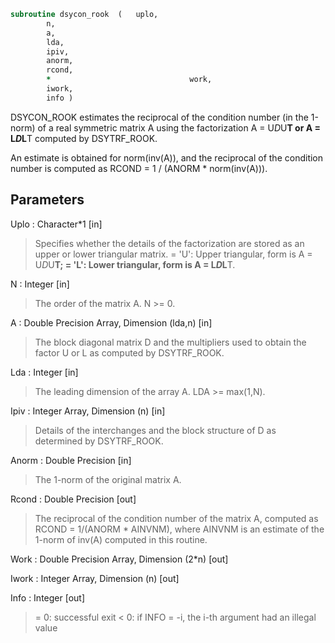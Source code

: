 ```fortran
subroutine dsycon_rook	(	uplo,
		n,
		a,
		lda,
		ipiv,
		anorm,
		rcond,
		*                               work,
		iwork,
		info )
```

 DSYCON_ROOK estimates the reciprocal of the condition number (in the
 1-norm) of a real symmetric matrix A using the factorization
 A = U*D*U**T or A = L*D*L**T computed by DSYTRF_ROOK.

 An estimate is obtained for norm(inv(A)), and the reciprocal of the
 condition number is computed as RCOND = 1 / (ANORM * norm(inv(A))).

## Parameters
Uplo : Character*1 [in]
> Specifies whether the details of the factorization are stored
> as an upper or lower triangular matrix.
> = 'U':  Upper triangular, form is A = U*D*U**T;
> = 'L':  Lower triangular, form is A = L*D*L**T.

N : Integer [in]
> The order of the matrix A.  N >= 0.

A : Double Precision Array, Dimension (lda,n) [in]
> The block diagonal matrix D and the multipliers used to
> obtain the factor U or L as computed by DSYTRF_ROOK.

Lda : Integer [in]
> The leading dimension of the array A.  LDA >= max(1,N).

Ipiv : Integer Array, Dimension (n) [in]
> Details of the interchanges and the block structure of D
> as determined by DSYTRF_ROOK.

Anorm : Double Precision [in]
> The 1-norm of the original matrix A.

Rcond : Double Precision [out]
> The reciprocal of the condition number of the matrix A,
> computed as RCOND = 1/(ANORM * AINVNM), where AINVNM is an
> estimate of the 1-norm of inv(A) computed in this routine.

Work : Double Precision Array, Dimension (2*n) [out]

Iwork : Integer Array, Dimension (n) [out]

Info : Integer [out]
> = 0:  successful exit
> < 0:  if INFO = -i, the i-th argument had an illegal value

